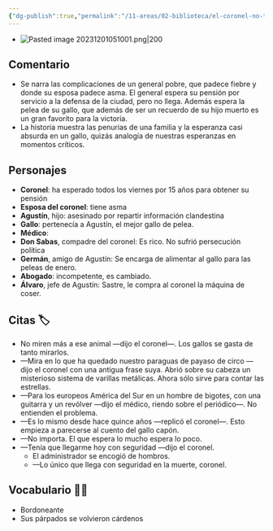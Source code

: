 ```yaml
---
{"dg-publish":true,"permalink":"/11-areas/02-biblioteca/el-coronel-no-tiene-quien-le-escriba/","noteIcon":""}
---
```


- ![Pasted image 20231201051001.png|200](/img/user/02%20Image/Pasted%20image%2020231201051001.png)
## Comentario
- Se narra las complicaciones de un general pobre, que padece fiebre y donde su esposa padece asma. El general espera su pensión por servicio a la defensa de la ciudad, pero no llega. Además espera la pelea de su gallo, que además de ser un recuerdo de su hijo muerto es un gran favorito para la victoria. 
- La historia muestra las penurias de una familia y la esperanza casi absurda en un gallo, quizás analogía de nuestras esperanzas en momentos críticos.
## Personajes 
- **Coronel**: ha esperado todos los viernes por 15 años para obtener su pensión
- **Esposa del coronel**: tiene asma
- **Agustín**, hijo: asesinado por repartir información clandestina
- **Gallo**: pertenecía a Agustín, el mejor gallo de pelea.
- **Médico**: 
- **Don Sabas**, compadre del coronel: Es rico. No sufrió persecución política
- **Germán**, amigo de Agustín: Se encarga de alimentar al gallo para las peleas de enero.
- **Abogado**: incompetente, es cambiado.
- **Álvaro**, jefe de Agustín: Sastre, le compra al coronel la máquina de coser.
## Citas 🏷
- No miren más a ese animal —dijo el coronel—. Los gallos se gasta de tanto mirarlos.
- —Mira en lo que ha quedado nuestro paraguas de payaso de circo —dijo el coronel con una antigua frase suya. Abrió sobre su cabeza un misterioso sistema de varillas metálicas. Ahora sólo sirve para contar las estrellas.
- —Para los europeos América del Sur en un hombre de bigotes, con una guitarra y un revólver —dijo el médico, riendo sobre el periódico—. No entienden el problema.
- —Es lo mismo desde hace quince años —replicó el coronel—. Esto empieza a parecerse al cuento del gallo capón.
- —No importa. El que espera lo mucho espera lo poco.
- —Tenía que llegarme hoy con seguridad —dijo el coronel.
	- El administrador se encogió de hombros.
	- —Lo único que llega con seguridad en la muerte, coronel.
## Vocabulario 👨‍🏫
- Bordoneante
- Sus párpados se volvieron cárdenos